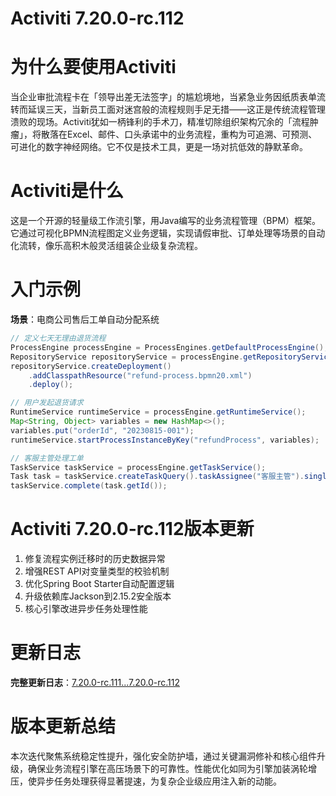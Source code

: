 # Activiti 7.20.0-rc.112
# 为什么要使用Activiti  
当企业审批流程卡在「领导出差无法签字」的尴尬境地，当紧急业务因纸质表单流转而延误三天，当新员工面对迷宫般的流程规则手足无措——这正是传统流程管理溃败的现场。Activiti犹如一柄锋利的手术刀，精准切除组织架构冗余的「流程肿瘤」，将散落在Excel、邮件、口头承诺中的业务流程，重构为可追溯、可预测、可进化的数字神经网络。它不仅是技术工具，更是一场对抗低效的静默革命。

# Activiti是什么  
这是一个开源的轻量级工作流引擎，用Java编写的业务流程管理（BPM）框架。它通过可视化BPMN流程图定义业务逻辑，实现请假审批、订单处理等场景的自动化流转，像乐高积木般灵活组装企业级复杂流程。

# 入门示例  
**场景**：电商公司售后工单自动分配系统  
```java
// 定义七天无理由退货流程
ProcessEngine processEngine = ProcessEngines.getDefaultProcessEngine();
RepositoryService repositoryService = processEngine.getRepositoryService();
repositoryService.createDeployment()
    .addClasspathResource("refund-process.bpmn20.xml")
    .deploy();

// 用户发起退货请求
RuntimeService runtimeService = processEngine.getRuntimeService();
Map<String, Object> variables = new HashMap<>();
variables.put("orderId", "20230815-001");
runtimeService.startProcessInstanceByKey("refundProcess", variables);

// 客服主管处理工单
TaskService taskService = processEngine.getTaskService();
Task task = taskService.createTaskQuery().taskAssignee("客服主管").singleResult();
taskService.complete(task.getId());
```

# Activiti 7.20.0-rc.112版本更新  
1. 修复流程实例迁移时的历史数据异常  
2. 增强REST API对变量类型的校验机制  
3. 优化Spring Boot Starter自动配置逻辑  
4. 升级依赖库Jackson到2.15.2安全版本  
5. 核心引擎改进异步任务处理性能

# 更新日志
**完整更新日志**：[7.20.0-rc.111...7.20.0-rc.112](https://github.com/Activiti/Activiti/compare/7.20.0-rc.111...7.20.0-rc.112)

# 版本更新总结  
本次迭代聚焦系统稳定性提升，强化安全防护墙，通过关键漏洞修补和核心组件升级，确保业务流程引擎在高压场景下的可靠性。性能优化如同为引擎加装涡轮增压，使异步任务处理获得显著提速，为复杂企业级应用注入新的动能。